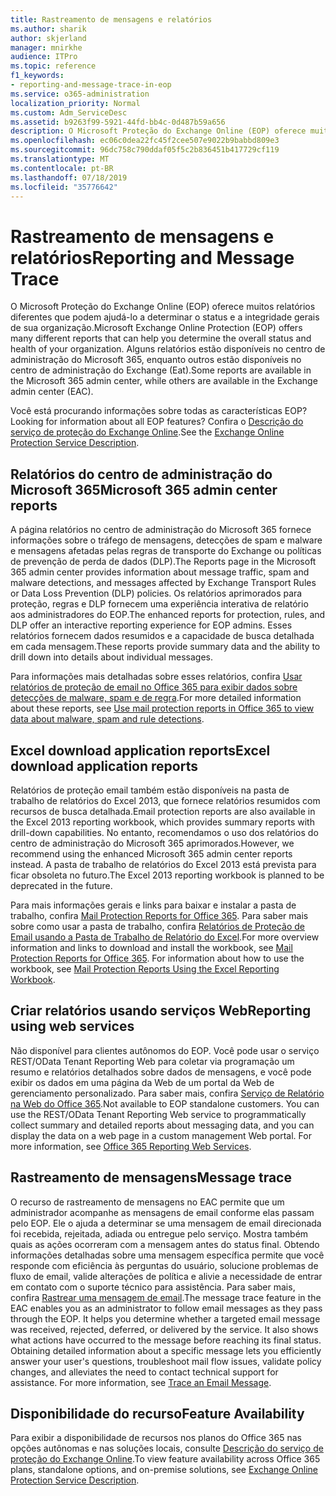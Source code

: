 ```yaml
---
title: Rastreamento de mensagens e relatórios
ms.author: sharik
author: skjerland
manager: mnirkhe
audience: ITPro
ms.topic: reference
f1_keywords:
- reporting-and-message-trace-in-eop
ms.service: o365-administration
localization_priority: Normal
ms.custom: Adm_ServiceDesc
ms.assetid: b9263f99-5921-44fd-bb4c-0d487b59a656
description: O Microsoft Proteção do Exchange Online (EOP) oferece muitos relatórios diferentes que podem ajudá-lo a determinar o status e a integridade gerais de sua organização. Alguns relatórios estão disponíveis no centro de administração do Microsoft 365, enquanto outros estão disponíveis no centro de administração do Exchange (Eat).
ms.openlocfilehash: ec06c0dea22fc45f2cee507e9022b9babbd809e3
ms.sourcegitcommit: 96dc758c790ddaf05f5c2b836451b417729cf119
ms.translationtype: MT
ms.contentlocale: pt-BR
ms.lasthandoff: 07/18/2019
ms.locfileid: "35776642"
---
```

# <a name="reporting-and-message-trace"></a><span data-ttu-id="8161e-104">Rastreamento de mensagens e relatórios</span><span class="sxs-lookup"><span data-stu-id="8161e-104">Reporting and Message Trace</span></span>

<span data-ttu-id="8161e-105">O Microsoft Proteção do Exchange Online (EOP) oferece muitos relatórios diferentes que podem ajudá-lo a determinar o status e a integridade gerais de sua organização.</span><span class="sxs-lookup"><span data-stu-id="8161e-105">Microsoft Exchange Online Protection (EOP) offers many different reports that can help you determine the overall status and health of your organization.</span></span> <span data-ttu-id="8161e-106">Alguns relatórios estão disponíveis no centro de administração do Microsoft 365, enquanto outros estão disponíveis no centro de administração do Exchange (Eat).</span><span class="sxs-lookup"><span data-stu-id="8161e-106">Some reports are available in the Microsoft 365 admin center, while others are available in the Exchange admin center (EAC).</span></span>
  
<span data-ttu-id="8161e-107">Você está procurando informações sobre todas as características EOP?</span><span class="sxs-lookup"><span data-stu-id="8161e-107">Looking for information about all EOP features?</span></span> <span data-ttu-id="8161e-108">Confira o [Descrição do serviço de proteção do Exchange Online](exchange-online-protection-service-description.md).</span><span class="sxs-lookup"><span data-stu-id="8161e-108">See the [Exchange Online Protection Service Description](exchange-online-protection-service-description.md).</span></span>
  
## <a name="microsoft-365-admin-center-reports"></a><span data-ttu-id="8161e-109">Relatórios do centro de administração do Microsoft 365</span><span class="sxs-lookup"><span data-stu-id="8161e-109">Microsoft 365 admin center reports</span></span>
<span data-ttu-id="8161e-110"><a name="BKMK_office365admincenterreports"> </a></span><span class="sxs-lookup"><span data-stu-id="8161e-110"></span></span>

<span data-ttu-id="8161e-111">A página relatórios no centro de administração do Microsoft 365 fornece informações sobre o tráfego de mensagens, detecções de spam e malware e mensagens afetadas pelas regras de transporte do Exchange ou políticas de prevenção de perda de dados (DLP).</span><span class="sxs-lookup"><span data-stu-id="8161e-111">The Reports page in the Microsoft 365 admin center provides information about message traffic, spam and malware detections, and messages affected by Exchange Transport Rules or Data Loss Prevention (DLP) policies.</span></span> <span data-ttu-id="8161e-112">Os relatórios aprimorados para proteção, regras e DLP fornecem uma experiência interativa de relatório aos administradores do EOP.</span><span class="sxs-lookup"><span data-stu-id="8161e-112">The enhanced reports for protection, rules, and DLP offer an interactive reporting experience for EOP admins.</span></span> <span data-ttu-id="8161e-113">Esses relatórios fornecem dados resumidos e a capacidade de busca detalhada em cada mensagem.</span><span class="sxs-lookup"><span data-stu-id="8161e-113">These reports provide summary data and the ability to drill down into details about individual messages.</span></span>
  
<span data-ttu-id="8161e-114">Para informações mais detalhadas sobre esses relatórios, confira [Usar relatórios de proteção de email no Office 365 para exibir dados sobre detecções de malware, spam e de regra](https://go.microsoft.com/fwlink/p/?LinkID=401102).</span><span class="sxs-lookup"><span data-stu-id="8161e-114">For more detailed information about these reports, see [Use mail protection reports in Office 365 to view data about malware, spam and rule detections](https://go.microsoft.com/fwlink/p/?LinkID=401102).</span></span>
  
## <a name="excel-download-application-reports"></a><span data-ttu-id="8161e-115">Excel download application reports</span><span class="sxs-lookup"><span data-stu-id="8161e-115">Excel download application reports</span></span>
<span data-ttu-id="8161e-116"><a name="BKMK_exceldownloadapplicationreports"> </a></span><span class="sxs-lookup"><span data-stu-id="8161e-116"></span></span>

<span data-ttu-id="8161e-117">Relatórios de proteção email também estão disponíveis na pasta de trabalho de relatórios do Excel 2013, que fornece relatórios resumidos com recursos de busca detalhada.</span><span class="sxs-lookup"><span data-stu-id="8161e-117">Email protection reports are also available in the Excel 2013 reporting workbook, which provides summary reports with drill-down capabilities.</span></span> <span data-ttu-id="8161e-118">No entanto, recomendamos o uso dos relatórios do centro de administração do Microsoft 365 aprimorados.</span><span class="sxs-lookup"><span data-stu-id="8161e-118">However, we recommend using the enhanced Microsoft 365 admin center reports instead.</span></span> <span data-ttu-id="8161e-119">A pasta de trabalho de relatórios do Excel 2013 está prevista para ficar obsoleta no futuro.</span><span class="sxs-lookup"><span data-stu-id="8161e-119">The Excel 2013 reporting workbook is planned to be deprecated in the future.</span></span> 
  
<span data-ttu-id="8161e-p106">Para mais informações gerais e links para baixar e instalar a pasta de trabalho, confira [Mail Protection Reports for Office 365](https://go.microsoft.com/fwlink/p/?LinkId=271776). Para saber mais sobre como usar a pasta de trabalho, confira [Relatórios de Proteção de Email usando a Pasta de Trabalho de Relatório do Excel](https://go.microsoft.com/fwlink/p/?LinkId=285211).</span><span class="sxs-lookup"><span data-stu-id="8161e-p106">For more overview information and links to download and install the workbook, see [Mail Protection Reports for Office 365](https://go.microsoft.com/fwlink/p/?LinkId=271776). For information about how to use the workbook, see [Mail Protection Reports Using the Excel Reporting Workbook](https://go.microsoft.com/fwlink/p/?LinkId=285211).</span></span>
  
## <a name="reporting-using-web-services"></a><span data-ttu-id="8161e-122">Criar relatórios usando serviços Web</span><span class="sxs-lookup"><span data-stu-id="8161e-122">Reporting using web services</span></span>
<span data-ttu-id="8161e-123"><a name="BKMK_reportingusingwebservices"> </a></span><span class="sxs-lookup"><span data-stu-id="8161e-123"></span></span>

<span data-ttu-id="8161e-p107">Não disponível para clientes autônomos do EOP. Você pode usar o serviço REST/OData Tenant Reporting Web para coletar via programação um resumo e relatórios detalhados sobre dados de mensagens, e você pode exibir os dados em uma página da Web de um portal da Web de gerenciamento personalizado. Para saber mais, confira [Serviço de Relatório na Web do Office 365](https://go.microsoft.com/fwlink/?LinkId=279926).</span><span class="sxs-lookup"><span data-stu-id="8161e-p107">Not available to EOP standalone customers. You can use the REST/OData Tenant Reporting Web service to programmatically collect summary and detailed reports about messaging data, and you can display the data on a web page in a custom management Web portal. For more information, see [Office 365 Reporting Web Services](https://go.microsoft.com/fwlink/?LinkId=279926).</span></span>
  
## <a name="message-trace"></a><span data-ttu-id="8161e-127">Rastreamento de mensagens</span><span class="sxs-lookup"><span data-stu-id="8161e-127">Message trace</span></span>
<span data-ttu-id="8161e-128"><a name="BKMK_messagetrace"> </a></span><span class="sxs-lookup"><span data-stu-id="8161e-128"></span></span>

<span data-ttu-id="8161e-p108">O recurso de rastreamento de mensagens no EAC permite que um administrador acompanhe as mensagens de email conforme elas passam pelo EOP. Ele o ajuda a determinar se uma mensagem de email direcionada foi recebida, rejeitada, adiada ou entregue pelo serviço. Mostra também quais as ações ocorreram com a mensagem antes do status final. Obtendo informações detalhadas sobre uma mensagem específica permite que você responde com eficiência às perguntas do usuário, solucione problemas de fluxo de email, valide alterações de política e alivie a necessidade de entrar em contato com o suporte técnico para assistência. Para saber mais, confira [Rastrear uma mensagem de email](https://go.microsoft.com/fwlink/p/?LinkID=282262).</span><span class="sxs-lookup"><span data-stu-id="8161e-p108">The message trace feature in the EAC enables you as an administrator to follow email messages as they pass through the EOP. It helps you determine whether a targeted email message was received, rejected, deferred, or delivered by the service. It also shows what actions have occurred to the message before reaching its final status. Obtaining detailed information about a specific message lets you efficiently answer your user's questions, troubleshoot mail flow issues, validate policy changes, and alleviates the need to contact technical support for assistance. For more information, see [Trace an Email Message](https://go.microsoft.com/fwlink/p/?LinkID=282262).</span></span>
  
## <a name="feature-availability"></a><span data-ttu-id="8161e-134">Disponibilidade do recurso</span><span class="sxs-lookup"><span data-stu-id="8161e-134">Feature Availability</span></span>
<span data-ttu-id="8161e-135"><a name="BKMK_messagetrace"> </a></span><span class="sxs-lookup"><span data-stu-id="8161e-135"></span></span>

<span data-ttu-id="8161e-136">Para exibir a disponibilidade de recursos nos planos do Office 365 nas opções autônomas e nas soluções locais, consulte [Descrição do serviço de proteção do Exchange Online](exchange-online-protection-service-description.md).</span><span class="sxs-lookup"><span data-stu-id="8161e-136">To view feature availability across Office 365 plans, standalone options, and on-premise solutions, see [Exchange Online Protection Service Description](exchange-online-protection-service-description.md).</span></span>
  

